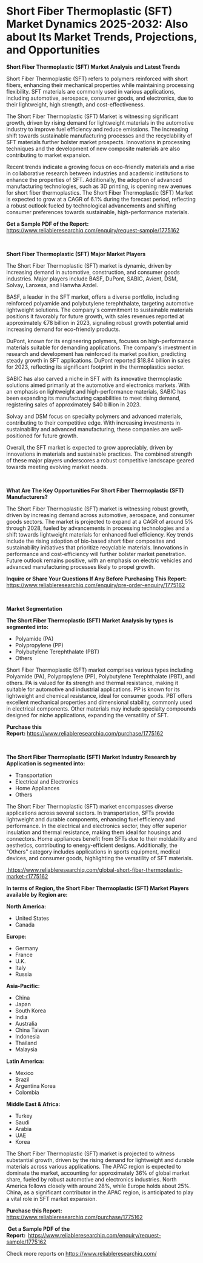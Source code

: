 <p><h1>Short Fiber Thermoplastic (SFT) Market Dynamics 2025-2032: Also about Its Market Trends, Projections, and Opportunities</h1></p><p><strong>Short Fiber Thermoplastic (SFT) Market Analysis and Latest Trends</strong></p>
<p><p>Short Fiber Thermoplastic (SFT) refers to polymers reinforced with short fibers, enhancing their mechanical properties while maintaining processing flexibility. SFT materials are commonly used in various applications, including automotive, aerospace, consumer goods, and electronics, due to their lightweight, high strength, and cost-effectiveness. </p><p>The Short Fiber Thermoplastic (SFT) Market is witnessing significant growth, driven by rising demand for lightweight materials in the automotive industry to improve fuel efficiency and reduce emissions. The increasing shift towards sustainable manufacturing processes and the recyclability of SFT materials further bolster market prospects. Innovations in processing techniques and the development of new composite materials are also contributing to market expansion.</p><p>Recent trends indicate a growing focus on eco-friendly materials and a rise in collaborative research between industries and academic institutions to enhance the properties of SFT. Additionally, the adoption of advanced manufacturing technologies, such as 3D printing, is opening new avenues for short fiber thermoplastics. The Short Fiber Thermoplastic (SFT) Market is expected to grow at a CAGR of 6.1% during the forecast period, reflecting a robust outlook fueled by technological advancements and shifting consumer preferences towards sustainable, high-performance materials.</p></p>
<p><strong>Get a Sample PDF of the Report:&nbsp;</strong> <a href="https://www.reliableresearchiq.com/enquiry/request-sample/1775162?utm_campaign=2325&utm_medium=2&utm_source=Github&utm_content=ia&utm_term=03042025&utm_id=short-fiber-thermoplastic-sft">https://www.reliableresearchiq.com/enquiry/request-sample/1775162</a></p>
<p>&nbsp;</p>
<p><strong>Short Fiber Thermoplastic (SFT) Major Market Players</strong></p>
<p><p>The Short Fiber Thermoplastic (SFT) market is dynamic, driven by increasing demand in automotive, construction, and consumer goods industries. Major players include BASF, DuPont, SABIC, Avient, DSM, Solvay, Lanxess, and Hanwha Azdel.</p><p>BASF, a leader in the SFT market, offers a diverse portfolio, including reinforced polyamide and polybutylene terephthalate, targeting automotive lightweight solutions. The company's commitment to sustainable materials positions it favorably for future growth, with sales revenues reported at approximately €78 billion in 2023, signaling robust growth potential amid increasing demand for eco-friendly products.</p><p>DuPont, known for its engineering polymers, focuses on high-performance materials suitable for demanding applications. The company's investment in research and development has reinforced its market position, predicting steady growth in SFT applications. DuPont reported $18.84 billion in sales for 2023, reflecting its significant footprint in the thermoplastics sector.</p><p>SABIC has also carved a niche in SFT with its innovative thermoplastic solutions aimed primarily at the automotive and electronics markets. With an emphasis on lightweight and high-performance materials, SABIC has been expanding its manufacturing capabilities to meet rising demand, registering sales of approximately $40 billion in 2023.</p><p>Solvay and DSM focus on specialty polymers and advanced materials, contributing to their competitive edge. With increasing investments in sustainability and advanced manufacturing, these companies are well-positioned for future growth.</p><p>Overall, the SFT market is expected to grow appreciably, driven by innovations in materials and sustainable practices. The combined strength of these major players underscores a robust competitive landscape geared towards meeting evolving market needs.</p></p>
<p>&nbsp;</p>
<p><strong>What Are The Key Opportunities For Short Fiber Thermoplastic (SFT) Manufacturers?</strong></p>
<p><p>The Short Fiber Thermoplastic (SFT) market is witnessing robust growth, driven by increasing demand across automotive, aerospace, and consumer goods sectors. The market is projected to expand at a CAGR of around 5% through 2028, fueled by advancements in processing technologies and a shift towards lightweight materials for enhanced fuel efficiency. Key trends include the rising adoption of bio-based short fiber composites and sustainability initiatives that prioritize recyclable materials. Innovations in performance and cost-efficiency will further bolster market penetration. Future outlook remains positive, with an emphasis on electric vehicles and advanced manufacturing processes likely to propel growth.</p></p>
<p><strong>Inquire or Share Your Questions If Any Before Purchasing This Report:</strong> <a href="https://www.reliableresearchiq.com/enquiry/pre-order-enquiry/1775162?utm_campaign=2325&utm_medium=2&utm_source=Github&utm_content=ia&utm_term=03042025&utm_id=short-fiber-thermoplastic-sft">https://www.reliableresearchiq.com/enquiry/pre-order-enquiry/1775162</a></p>
<p>&nbsp;</p>
<p><strong>Market Segmentation</strong></p>
<p><strong>The Short Fiber Thermoplastic (SFT) Market Analysis by types is segmented into:</strong></p>
<p><ul><li>Polyamide (PA)</li><li>Polypropylene (PP)</li><li>Polybutylene Terephthalate (PBT)</li><li>Others</li></ul></p>
<p><p>Short Fiber Thermoplastic (SFT) market comprises various types including Polyamide (PA), Polypropylene (PP), Polybutylene Terephthalate (PBT), and others. PA is valued for its strength and thermal resistance, making it suitable for automotive and industrial applications. PP is known for its lightweight and chemical resistance, ideal for consumer goods. PBT offers excellent mechanical properties and dimensional stability, commonly used in electrical components. Other materials may include specialty compounds designed for niche applications, expanding the versatility of SFT.</p></p>
<p><strong>Purchase this Report:&nbsp;</strong><a href="https://www.reliableresearchiq.com/purchase/1775162?utm_campaign=2325&utm_medium=2&utm_source=Github&utm_content=ia&utm_term=03042025&utm_id=short-fiber-thermoplastic-sft">https://www.reliableresearchiq.com/purchase/1775162</a></p>
<p>&nbsp;</p>
<p><strong>The Short Fiber Thermoplastic (SFT) Market Industry Research by Application is segmented into:</strong></p>
<p><ul><li>Transportation</li><li>Electrical and Electronics</li><li>Home Appliances</li><li>Others</li></ul></p>
<p><p>The Short Fiber Thermoplastic (SFT) market encompasses diverse applications across several sectors. In transportation, SFTs provide lightweight and durable components, enhancing fuel efficiency and performance. In the electrical and electronics sector, they offer superior insulation and thermal resistance, making them ideal for housings and connectors. Home appliances benefit from SFTs due to their moldability and aesthetics, contributing to energy-efficient designs. Additionally, the "Others" category includes applications in sports equipment, medical devices, and consumer goods, highlighting the versatility of SFT materials.</p></p>
<p><a href="https://www.reliableresearchiq.com/global-short-fiber-thermoplastic-market-r1775162?utm_campaign=2325&utm_medium=2&utm_source=Github&utm_content=ia&utm_term=03042025&utm_id=short-fiber-thermoplastic-sft">&nbsp;https://www.reliableresearchiq.com/global-short-fiber-thermoplastic-market-r1775162</a></p>
<p><strong>In terms of Region, the Short Fiber Thermoplastic (SFT) Market Players available by Region are:</strong></p>
<p>
    <p> <strong> North America: </strong>
        <ul>
            <li>United States</li>
            <li>Canada</li>
        </ul>
        </p> 
    <p> <strong> Europe: </strong>
        <ul>
            <li>Germany</li>
            <li>France</li>
            <li>U.K.</li>
            <li>Italy</li>
            <li>Russia</li>
        </ul>
        </p> 
    <p> <strong> Asia-Pacific: </strong>
        <ul>
            <li>China</li>
            <li>Japan</li>
            <li>South Korea</li>
            <li>India</li>
            <li>Australia</li>
            <li>China Taiwan</li>
            <li>Indonesia</li>
            <li>Thailand</li>
            <li>Malaysia</li>
        </ul>
        </p> 
    <p> <strong> Latin America: </strong>
        <ul>
            <li>Mexico</li>
            <li>Brazil</li>
            <li>Argentina Korea</li>
            <li>Colombia</li>
        </ul>
        </p> 
    <p> <strong> Middle East & Africa: </strong>
        <ul>
            <li>Turkey</li>
            <li>Saudi</li>
            <li>Arabia</li>
            <li>UAE</li>
            <li>Korea</li>
        </ul>
    </p>
    </p>
<p><p>The Short Fiber Thermoplastic (SFT) market is projected to witness substantial growth, driven by the rising demand for lightweight and durable materials across various applications. The APAC region is expected to dominate the market, accounting for approximately 36% of global market share, fueled by robust automotive and electronics industries. North America follows closely with around 28%, while Europe holds about 25%. China, as a significant contributor in the APAC region, is anticipated to play a vital role in SFT market expansion.</p></p>
<p><strong>Purchase this Report: </strong><a href="https://www.reliableresearchiq.com/purchase/1775162?utm_campaign=2325&utm_medium=2&utm_source=Github&utm_content=ia&utm_term=03042025&utm_id=short-fiber-thermoplastic-sft">https://www.reliableresearchiq.com/purchase/1775162</a></p>
<p>&nbsp;<strong>Get a Sample PDF of the Report:&nbsp;&nbsp;</strong><a href="https://www.reliableresearchiq.com/enquiry/request-sample/1775162?utm_campaign=2325&utm_medium=2&utm_source=Github&utm_content=ia&utm_term=03042025&utm_id=short-fiber-thermoplastic-sft">https://www.reliableresearchiq.com/enquiry/request-sample/1775162</a></p>
<p><strong></strong></p>
<p>Check more reports on <a href="https://www.reliableresearchiq.com/?utm_campaign=2325&utm_medium=2&utm_source=Github&utm_content=ia&utm_term=03042025&utm_id=short-fiber-thermoplastic-sft">https://www.reliableresearchiq.com/</a></p>